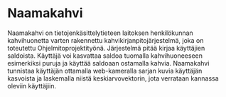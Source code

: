 Naamakahvi
==========

Naamakahvi on tietojenkäsittelytieteen laitoksen henkilökunnan kahvihuonetta varten rakennettu kahvikirjanpitojärjestelmä,
joka on toteutettu Ohjelmitoprojektityönä. Järjestelmä pitää kirjaa käyttäjien saldoista. Käyttäjä voi kasvattaa saldoa tuomalla kahvihuoneeseen esimerkiksi puruja ja käyttää saldoaan ostamalla kahvia. Naamakahvi tunnistaa käyttäjän ottamalla web-kameralla sarjan kuvia käyttäjän kasvoista ja laskemalla niistä keskiarvovektorin, jota verrataan kannassa oleviin käyttäjiin. 
